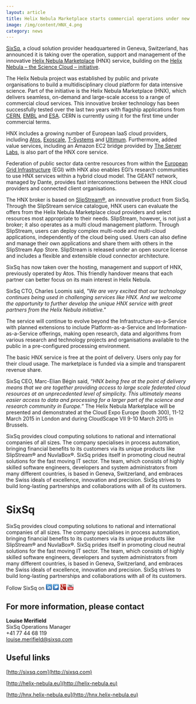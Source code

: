 ```yaml
---
layout: article
title: Helix Nebula Marketplace starts commercial operations under new management – where big science meets federated cloud 
image: /img/content/HNX_4.png
category: news
---
```


[SixSq](http://sixsq.com), a cloud solution provider headquartered in Geneva, Switzerland, has announced it is taking over the operation, support and management of the innovative [Helix Nebula Marketplace](http://hnx.helix-nebula.eu) (HNX) service, building on the [Helix Nebula – the Science Cloud – initiative](http://helix-nebula.eu). 

The Helix Nebula project was established by public and private organisations to build a multidisciplinary cloud platform for data intensive science. Part of the initiative is the Helix Nebula Marketplace (HNX), which delivers seamless, on-demand and large-scale access to a range of commercial cloud services. This innovative broker technology has been successfully tested over the last two years with flagship applications from [CERN](http://cern.ch), [EMBL](http://embl.de) and [ESA](http://esa.int). CERN is currently using it for the first time under commercial terms. 

HNX includes a growing number of European IaaS cloud providers, including [Atos](http://atos.net), [Exoscale](http://exoscale.ch), [T-Systems](http://t-systems.com) and [Ultimum](http://ulticloud.com).  Furthermore, added value services, including an Amazon EC2 bridge provided by [The Server Labs](http://theserverlabs.com), is also part of the HNX core service. 

Federation of public sector data centre resources from within the [European Grid Infrastructure](http://egi.eu) (EGI) with HNX also enables EGI’s research communities to use HNX services within a hybrid cloud model.  The GEANT network, managed by Dante, provides fast interconnections between the HNX cloud providers and connected client organisations. 

The HNX broker is based on [SlipStream®](http://sixsq.com/products/slipstream), an innovative product from SixSq. Through the SlipStream service catalogue, HNX users can evaluate the offers from the Helix Nebula Marketplace cloud providers and select resources most appropriate to their needs. SlipStream, however, is not just a broker; it also operates as a multi cloud management platform. Through SlipStream, users can deploy complex multi-node and multi-cloud applications, independently of the cloud being used. Users can also define and manage their own applications and share them with others in the SlipStream App Store. SlipStream is released under an open source license and includes a flexible and extensible cloud connector architecture. 

SixSq has now taken over the hosting, management and support of HNX, previously operated by Atos. This friendly handover means that each partner can better focus on its main interest in Helix Nebula. 

SixSq CTO, Charles Loomis said, *"We are very excited that our technology continues being used in challenging services like HNX. And we welcome the opportunity to further develop the unique HNX service with great partners from the Helix Nebula initiative."* 

The service will continue to evolve beyond the Infrastructure-as-a-Service with planned extensions to include Platform-as-a-Service and Information-as-a-Service offerings, making open research, data and algorithms from various research and technology projects and organisations available to the public in a pre-configured processing environment. 

The basic HNX service is free at the point of delivery. Users only pay for their cloud usage. The marketplace is funded via a simple and transparent revenue share. 

SixSq CEO, Marc-Elian Bégin said, *“HNX being free at the point of delivery means that we are together providing access to large scale federated cloud resources at an unprecedented level of simplicity. This ultimately means easier access to data and processing for a larger part of the science and research community in Europe.”*
The Helix Nebula Marketplace will be presented and demonstrated at the Cloud Expo Europe (booth 300), 11-12 March 2015 in London and during CloudScape VII 9-10 March 2015 in Brussels.

SixSq provides cloud computing solutions to national and international companies of all sizes. The company specialises in process automation, bringing financial benefits to its customers via its unique products like SlipStream® and NuvlaBox®. SixSq prides itself in promoting cloud neutral solutions for the fast moving IT sector. The team, which consists of highly skilled software engineers, developers and system administrators from many different countries, is based in Geneva, Switzerland, and embraces the Swiss ideals of excellence, innovation and precision. SixSq strives to build long-lasting partnerships and collaborations with all of its customers.

SixSq
=====

SixSq provides cloud computing solutions to national and international companies of all sizes. The company specialises in process automation, bringing financial benefits to its customers via its unique products like SlipStream® and NuvlaBox®. SixSq prides itself in promoting cloud neutral solutions for the fast moving IT sector. The team, which consists of highly skilled software engineers, developers and system administrators from many different countries, is based in Geneva, Switzerland, and embraces the Swiss ideals of excellence, innovation and precision. SixSq strives to build long-lasting partnerships and collaborations with all of its customers. 


Follow SixSq on
<a href="http://linkedin.com/company/sixsq"><img src="/img/design/linkedin_small.png" alt="LinkedIn" width="16" /></a> <a href="http://twitter.com/@sixsq"><img src="/img/design/twitter_small.png" alt="Twitter" width="16" /></a> <a href="http://plus.google.com/+sixsq"><img src="/img/design/google_plus_small.png" alt="Google+" width="16" /></a> <a href="https://www.youtube.com/channel/UCGYw3n7c-QsDtsVH32By1-g"><img src="/img/design/youtube_small.png" alt="Youtube" width="16"/></a>


For more information, please contact
----


**Louise Merifield**  
SixSq Operations Manager  
+41 77 44 68 119  
[louise.merifield@sixsq.com](mailto:louise.merifield@sixsq.com)


Useful links
----

[http://sixsq.com](http://sixsq.com) 

[http://helix-nebula.eu](http://helix-nebula.eu) 

[http://hnx.helix-nebula.eu](http://hnx.helix-nebula.eu) 

